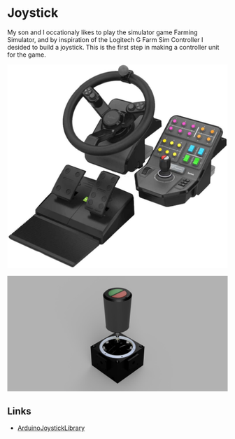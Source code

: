 # Joystick

My son and I occationaly likes to play the simulator game Farming Simulator, and by inspiration of the Logitech G Farm Sim Controller I desided to build a joystick. This is the first step in making a controller unit for the game.

![Logitech G Farm Sim Controller](./images/original.1344x1243m.jpg)

![Joystick render 2](./images/Joystick_2020-May-17_10-05-08AM-000_CustomizedView5610265448.png)

## Links

- [ArduinoJoystickLibrary](https://github.com/MHeironimus/ArduinoJoystickLibrary/tree/version-1.0)